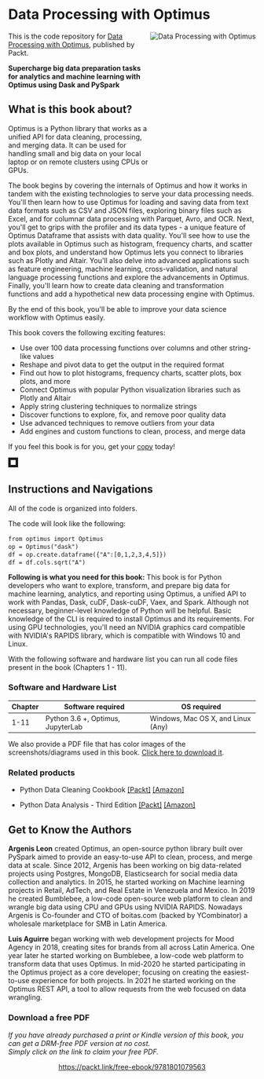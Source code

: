 # Data Processing with Optimus

<a href="https://www.packtpub.com/product/data-processing-with-optimus/9781801079563?utm_source=github&utm_medium=repository&utm_campaign=9781801079563"><img src="https://static.packt-cdn.com/products/9781801079563/cover/smaller" alt="Data Processing with Optimus" height="256px" align="right"></a>

This is the code repository for [Data Processing with Optimus](https://www.packtpub.com/product/data-processing-with-optimus/9781801079563?utm_source=github&utm_medium=repository&utm_campaign=9781801079563), published by Packt.

**Supercharge big data preparation tasks for analytics and machine learning with Optimus using Dask and PySpark**

## What is this book about?
Optimus is a Python library that works as a unified API for data cleaning, processing, and merging data. It can be used for handling small and big data on your local laptop or on remote clusters using CPUs or GPUs.

The book begins by covering the internals of Optimus and how it works in tandem with the existing technologies to serve your data processing needs. You'll then learn how to use Optimus for loading and saving data from text data formats such as CSV and JSON files, exploring binary files such as Excel, and for columnar data processing with Parquet, Avro, and OCR. Next, you'll get to grips with the profiler and its data types - a unique feature of Optimus Dataframe that assists with data quality. You'll see how to use the plots available in Optimus such as histogram, frequency charts, and scatter and box plots, and understand how Optimus lets you connect to libraries such as Plotly and Altair. You'll also delve into advanced applications such as feature engineering, machine learning, cross-validation, and natural language processing functions and explore the advancements in Optimus. Finally, you'll learn how to create data cleaning and transformation functions and add a hypothetical new data processing engine with Optimus.

By the end of this book, you'll be able to improve your data science workflow with Optimus easily.

This book covers the following exciting features: 
* Use over 100 data processing functions over columns and other string-like values
* Reshape and pivot data to get the output in the required format
* Find out how to plot histograms, frequency charts, scatter plots, box plots, and more
* Connect Optimus with popular Python visualization libraries such as Plotly and Altair
* Apply string clustering techniques to normalize strings
* Discover functions to explore, fix, and remove poor quality data
* Use advanced techniques to remove outliers from your data
* Add engines and custom functions to clean, process, and merge data

If you feel this book is for you, get your [copy](https://www.amazon.com/dp/1801079560) today!

<a href="https://www.packtpub.com/?utm_source=github&utm_medium=banner&utm_campaign=GitHubBanner"><img src="https://raw.githubusercontent.com/PacktPublishing/GitHub/master/GitHub.png" alt="https://www.packtpub.com/" border="5" /></a>

## Instructions and Navigations
All of the code is organized into folders.

The code will look like the following:
```
from optimus import Optimus
op = Optimus("dask")
df = op.create.dataframe({"A":[0,1,2,3,4,5]})
df = df.cols.sqrt("A")

```

**Following is what you need for this book:**
This book is for Python developers who want to explore, transform, and prepare big data for machine learning, analytics, and reporting using Optimus, a unified API to work with Pandas, Dask, cuDF, Dask-cuDF, Vaex, and Spark. Although not necessary, beginner-level knowledge of Python will be helpful. Basic knowledge of the CLI is required to install Optimus and its requirements. For using GPU technologies, you'll need an NVIDIA graphics card compatible with NVIDIA's RAPIDS library, which is compatible with Windows 10 and Linux.

With the following software and hardware list you can run all code files present in the book (Chapters 1 - 11).

### Software and Hardware List

| Chapter  | Software required                                                                    | OS required                        |
| -------- | -------------------------------------------------------------------------------------| -----------------------------------|
|  	1-11   |   Python 3.6 +, Optimus, JupyterLab                                            			| Windows, Mac OS X, and Linux (Any) |

We also provide a PDF file that has color images of the screenshots/diagrams used in this book. [Click here to download it](https://static.packt-cdn.com/downloads/9781801079563_ColorImages.pdf).


### Related products <Other books you may enjoy>
* Python Data Cleaning Cookbook [[Packt]](https://www.packtpub.com/product/python-data-cleaning-cookbook/9781800565661) [[Amazon]](https://www.amazon.com/dp/1800565666)

* Python Data Analysis - Third Edition [[Packt]](https://www.packtpub.com/product/python-data-analysis-third-edition/9781789955248) [[Amazon]](https://www.amazon.com/dp/1789955246)

## Get to Know the Authors
**Argenis Leon** created Optimus, an open-source python library built over PySpark aimed to provide an easy-to-use API to clean, process, and merge data at scale. Since 2012, Argenis has been working on big data-related projects using Postgres, MongoDB, Elasticsearch for social media data collection and analytics. In 2015, he started working on Machine learning projects in Retail, AdTech, and Real Estate in Venezuela and Mexico. In 2019 he created Bumblebee, a low-code open-source web platform to clean and wrangle big data using CPU and GPUs using NVIDIA RAPIDS. Nowadays Argenis is Co-founder and CTO of boitas.com (backed by YCombinator) a wholesale marketplace for SMB in Latin America.

**Luis Aguirre** began working with web development projects for Mood Agency in 2018, creating sites for brands from all across Latin America. One year later he started working on Bumblebee, a low-code web platform to transform data that uses Optimus. In mid-2020 he started participating in the Optimus project as a core developer; focusing on creating the easiest-to-use experience for both projects. In 2021 he started working on the Optimus REST API, a tool to allow requests from the web focused on data wrangling.

### Download a free PDF

 <i>If you have already purchased a print or Kindle version of this book, you can get a DRM-free PDF version at no cost.<br>Simply click on the link to claim your free PDF.</i>
<p align="center"> <a href="https://packt.link/free-ebook/9781801079563">https://packt.link/free-ebook/9781801079563 </a> </p>